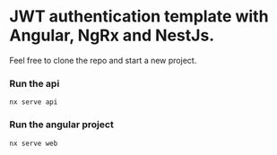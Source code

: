 # JWT authentication template with Angular, NgRx and NestJs.

Feel free to clone the repo and start a new project.

### Run the api

`nx serve api`

### Run the angular project

`nx serve web`